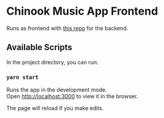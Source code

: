 # Chinook Music App Frontend

Runs as frontend with [this repo](https://github.com/jmarthaller/chinook-backend) for the backend.

## Available Scripts

In the project directory, you can run:

### `yarn start`

Runs the app in the development mode.\
Open [http://localhost:3000](http://localhost:3000) to view it in the browser.

The page will reload if you make edits.
